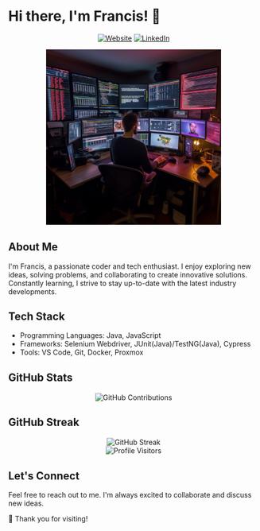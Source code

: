 # Hi there, I'm Francis! 👋

<div align="center">
  <a href="https://francis.palattao.net/"><img src="https://img.shields.io/badge/Website-3b5998?style=flat-square&logo=google-chrome&logoColor=white" alt="Website"></a>
  <a href="https://www.linkedin.com/in/francis-palattao-a349542/"><img src="https://img.shields.io/badge/-LinkedIn-blue?style=flat-square&logo=Linkedin&logoColor=white" alt="LinkedIn"></a>
</div>

<p align="center">
  <img src="LucianFPcoder.jpg" alt="Francis Palattao" width="70%">
</p>

## About Me
I'm Francis, a passionate coder and tech enthusiast. I enjoy exploring new ideas, solving problems, and collaborating to create innovative solutions. Constantly learning, I strive to stay up-to-date with the latest industry developments.

## Tech Stack
- Programming Languages: Java, JavaScript
- Frameworks: Selenium Webdriver, JUnit(Java)/TestNG(Java), Cypress
- Tools: VS Code, Git, Docker, Proxmox

## GitHub Stats
<div align="center">
  <img align="center" src="https://github-readme-stats.vercel.app/api?username=francis-pcc&count_private=true&show_icons=true&theme=radical" alt="GitHub Contributions">
</div>

## GitHub Streak
<div align="center">
  <img align="center" src="https://github-readme-streak-stats.herokuapp.com/?user=francis-pcc&theme=dark" alt="GitHub Streak">
</div>

<div align="center">
  <img src="https://visitor-badge.laobi.icu/badge?page_id=francis-pcc" alt="Profile Visitors">
</div>

## Let's Connect
Feel free to reach out to me. I'm always excited to collaborate and discuss new ideas.

🙌 Thank you for visiting!
